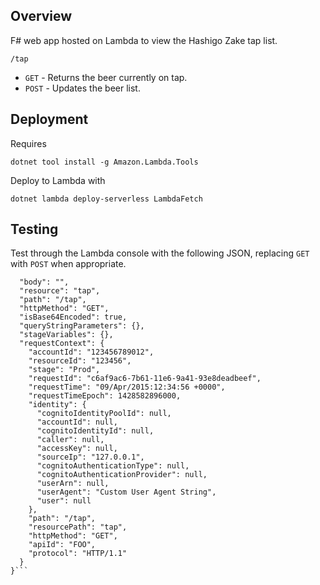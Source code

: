 ## Overview
F# web app hosted on Lambda to view the Hashigo Zake tap list.

`/tap`

* `GET` - Returns the beer currently on tap.
* `POST` - Updates the beer list.

## Deployment
Requires

    dotnet tool install -g Amazon.Lambda.Tools

Deploy to Lambda with

    dotnet lambda deploy-serverless LambdaFetch

## Testing
Test through the Lambda console with the following JSON, replacing `GET` with `POST` when appropriate.

```{
  "body": "",
  "resource": "tap",
  "path": "/tap",
  "httpMethod": "GET",
  "isBase64Encoded": true,
  "queryStringParameters": {},
  "stageVariables": {},
  "requestContext": {
    "accountId": "123456789012",
    "resourceId": "123456",
    "stage": "Prod",
    "requestId": "c6af9ac6-7b61-11e6-9a41-93e8deadbeef",
    "requestTime": "09/Apr/2015:12:34:56 +0000",
    "requestTimeEpoch": 1428582896000,
    "identity": {
      "cognitoIdentityPoolId": null,
      "accountId": null,
      "cognitoIdentityId": null,
      "caller": null,
      "accessKey": null,
      "sourceIp": "127.0.0.1",
      "cognitoAuthenticationType": null,
      "cognitoAuthenticationProvider": null,
      "userArn": null,
      "userAgent": "Custom User Agent String",
      "user": null
    },
    "path": "/tap",
    "resourcePath": "tap",
    "httpMethod": "GET",
    "apiId": "FOO",
    "protocol": "HTTP/1.1"
  }
}```